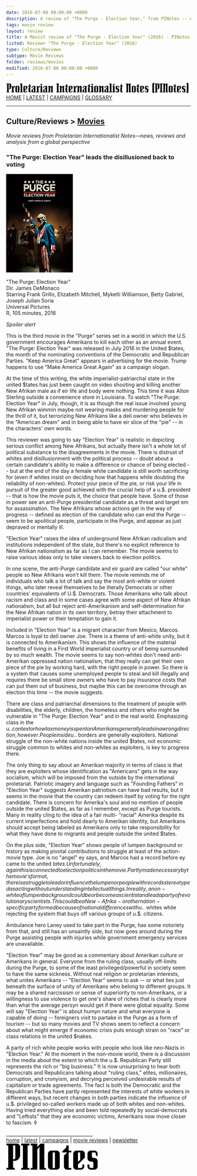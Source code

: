 ```yaml
---
date: 2016-07-08 00:00:00 +0000
description: A review of "The Purge - Election Year," from PINotes -- news, reviews and analysis from a Maoist global perspective
tags: movie review
layout: review
title: A Maoist review of "The Purge - Election Year" (2016) - PINotes
listed: Review> "The Purge - Election Year" (2016)
type: Culture/Reviews
subtype: Movie Reviews
folder: reviews/movies
modified: 2016-07-08 00:00:00 +0000
---
```

<div class="hide"><p id="banner-md"><a href="../index.md"><img src="../_layouts/images/banner_small_600.png" alt="Proletarian Internationalist Notes (PINotes)" /></a><br /><a href="../index.md">HOME</a> | <a href="../pages/latest.md">LATEST</a> | <a href="../pages/agitation/index.md">CAMPAIGNS</a> | <a href="../pages/glossary/index.md">GLOSSARY</a></p><hr /><h2>Culture/Reviews &gt; <a href="../reviews/movies/index.md">Movies</a></h2></div><p id="area-description"><i>Movie reviews from Proletarian Internationalist Notes&mdash;news, reviews and analysis from a global perspective</i></p><div class="hide"></div>

### "The Purge: Election Year" leads the disillusioned back to voting

![The Purge: Election Year movie poster](../pages/images/2016-07-08-movie-Purge-Election-Year.jpg)

"The Purge: Election Year"<br />
Dir. James DeMonaco<br />
Starring Frank Grillo, Elizabeth Mitchell, Mykelti Williamson, Betty Gabriel, Joseph Julian Soria<br />
Universal Pictures<br />
R, 105 minutes, 2016

*Spoiler alert*

This is the third movie in the "Purge" series set in a world in which the U.S. government encourages Amerikans to kill each other as an annual event. "The Purge: Election Year" was released in July 2016 in the United $tates, the month of the nominating conventions of the Democratic and Republican Parties. "Keep America Great" appears in advertising for the movie. Trump happens to use "Make America Great Again" as a campaign slogan.

At the time of this writing, the white imperialist-patriarchal state in the united $tates has just been caught on video shooting and killing another New Afrikan male as if eir life and body were nothing. This time it was Alton Sterling outside a convenience store in Louisiana. To watch "The Purge: Election Year" in July, though, it is as though the real issue involved young New Afrikan wimmin maybe not wearing masks and murdering people for the thrill of it, but terrorizing New Afrikans like a deli owner who believes in the "American dream" and in being able to have eir slice of the "pie" -- in the characters' own words.

This reviewer was going to say "Election Year" is realistic in depicting serious conflict among New Afrikans, but actually there isn't a whole lot of political substance to the disagreements in the movie. There is distrust of whites and disillusionment with the political process -- doubt about a certain candidate's ability to make a difference or chance of being elected -- but at the end of the day a female white candidate is still worth sacrificing for (even if whites insist on deciding how that happens while doubting the reliability of non-whites). Protect your piece of the pie, or risk your life in pursuit of the greater good achieved with the crucial help of a u.$. president -- that is how the movie puts it, the choice that people have. Some of those in power see an anti-Purge presidential candidate as a threat and target em for assassination. The New Afrikans whose actions get in the way of progress -- defined as election of the candidate who can end the Purge -- seem to be apolitical people, participate in the Purge, and appear as just depraved or mentally ill.

"Election Year" raises the idea of underground New Afrikan radicalism and institutions independent of the state, but there's no explicit reference to New Afrikan nationalism as far as I can remember. The movie seems to raise various ideas only to take viewers back to election politics.

In one scene, the anti-Purge candidate and eir guard are called "our white" people so New Afrikans won't kill them. The movie reminds me of individuals who talk a lot of talk and say the most anti-white or violent things, who later reveal themselves to be literally Democrats or other countries' equivalents of U.$. Democrats. Those Amerikans who talk about racism and class and in some cases agree with some aspect of New Afrikan nationalism, but all but reject anti-Amerikanism and self-determination for the New Afrikan nation in its own territory, betray their attachment to imperialist power or their temptation to gain it.

Included in "Election Year" is a migrant character from Mexico, Marcos. Marcos is loyal to deli owner Joe. There is a theme of anti-white unity, but it is connected to Amerikanism. This shows the influence of the material benefits of living in a First World imperialist country or of being surrounded by so much wealth. The movie seems to say non-whites don't need anti-Amerikan oppressed nation nationalism, that they really can get their own piece of the pie by working hard, with the right people in power. So there is a system that causes some unemployed people to steal and kill illegally and requires there be small store owners who have to pay insurance costs that can put them out of business, but maybe this can be overcome through an election this time -- the movie suggests.

There are class and patriarchal dimensions to the treatment of people with disabilities, the elderly, children, the homeless and others who might be vulnerable in "The Purge: Election Year" and in the real world. Emphasizing class in the u.$. context or how tax money is spent on Amerikans generally leads in a wrong direction, however. People inside u.$. borders are generally exploiters. National struggle of the non-white nations inside the united $tates, not economic struggle common to whites and non-whites as exploiters, is key to progress there.

The only thing to say about an Amerikan majority in terms of class is that they are exploiters whose identification as "Americans" gets in the way socialism, which will be imposed from the outside by the international proletariat. Patriotic imagery and language such as "Founding Fathers" in "Election Year" suggests Amerikan patriotism can have bad results, but it seems in the movie that the country can redeem itself by voting for the right candidate. There is concern for Amerika's soul and no mention of people outside the united $tates, as far as I remember, except as Purge tourists. Many in reality cling to the idea of a fair multi- "racial" Amerika despite its current imperfections and hold dearly to Amerikan identity, but Amerikans should accept being labeled as Amerikans only to take responsibility for what they have done to migrants and people outside the united $tates.

On the plus side, "Election Year" shows people of lumpen background or history as making pivotal contributions to struggle at least of the action-movie type. Joe is no "angel" ey says, and Marcos had a record before ey came to the united $tates. Unfortunately, again this is connected to election politics in the movie. Partly made necessary by the movie's format, there is a struggle to lead or influence the lumpen or people with records stereotyped as acting without understanding intellectual things. In reality, a non-white of lumpen background could be or become a scientist and lead a party of revolutionary scientists. This could be a New-Afrika- or other nation- specific party formed because of national differences with u.$. whites while rejecting the system that buys off various groups of u.$. citizens.

Ambulance hero Laney used to take part in the Purge, has some notoriety from that, and still has an unsaintly side, but now goes around during the Purge assisting people with injuries while government emergency services are unavailable.

"Election Year" may be good as a commentary about Amerikan culture or Amerikans in general. Everyone from the ruling class, usually off-limits during the Purge, to some of the least privileged/powerful in society seem to have the same sickness. Without real religion or proletarian interests, what unites Amerikans -- "Election Year" seems to ask -- or what lies just beneath the surface of unity of Amerikans who belong to different groups. It may be a shared narcissism or sense of superiority to non-Amerikans, or a willingness to use violence to get one's share of riches that is clearly more than what the average persyn would get if there were global equality. Some will say "Election Year" is about humyn nature and what everyone is capable of doing -- foreigners visit to partake in the Purge as a form of tourism -- but so many movies and TV shows seem to reflect a concern about what might emerge if economic crisis puts enough strain on "race" or class relations in the united $nakes.

A party of rich white people works with people who look like neo-Nazis in "Election Year." At the moment in the non-movie world, there is a discussion in the media about the extent to which the u.$. Republican Party still represents the rich or "big business." It is now unsurprising to hear both Democrats and Republicans talking about "ruling class," elites, millionaires, corruption, and cronyism, and decrying perceived undesirable results of capitalism or trade agreements. The fact is both the Democratic and the Republican Parties have partly represented the interests of white workers in different ways, but recent changes in both parties indicate the influence of u.$. privileged so-called workers made up of both whites and non-whites. Having tried everything else and been told repeatedly by social-democrats and "Leftists" that they are economic victims, Amerikans now move closer to fascism. &loz;

<div class="hide"></div><div class="hide"><p>_____________________________________<br /><a href="../index.md">home</a> | <a href="../pages/latest.md">latest</a> | <a href="../pages/agitation/index.md">campaigns</a> | <a href="../reviews/movies/index.md">movie reviews</a> | <a href="../pages/newsletter/index.md">newsletter</a><br /><a href="../index.md"><img src="../_layouts/images/logo_250.png" alt="PINotes" /></a></p></div>
